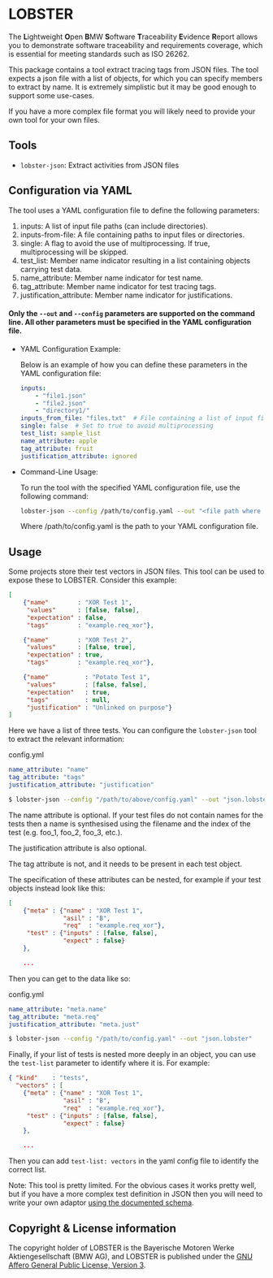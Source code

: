 # LOBSTER

The **L**ightweight **O**pen **B**MW **S**oftware **T**raceability
**E**vidence **R**eport allows you to demonstrate software traceability
and requirements coverage, which is essential for meeting standards
such as ISO 26262.

This package contains a tool extract tracing tags from JSON files. The
tool expects a json file with a list of objects, for which you can
specify members to extract by name. It is extremely simplistic but it
may be good enough to support some use-cases.

If you have a more complex file format you will likely need to provide
your own tool for your own files.

## Tools

* `lobster-json`: Extract activities from JSON files

## Configuration via YAML

The tool uses a YAML configuration file to define the following parameters:

  1) inputs: A list of input file paths (can include directories).
  2) inputs-from-file: A file containing paths to input files or directories.
  3) single: A flag to avoid the use of multiprocessing. If true, multiprocessing will be skipped.
  4) test_list: Member name indicator resulting in a list containing objects carrying test data.
  5) name_attribute: Member name indicator for test name.
  6) tag_attribute: Member name indicator for test tracing tags.
  7) justification_attribute: Member name indicator for justifications.

#### Only the `--out` and `--config` parameters are supported on the command line. All other parameters must be specified in the YAML configuration file.

  * YAML Configuration Example:

    Below is an example of how you can define these parameters in the YAML configuration file:

    ```yaml
    inputs:
        - "file1.json"
        - "file2.json"
        - "directory1/"
    inputs_from_file: "files.txt"  # File containing a list of input files or directories
    single: false  # Set to true to avoid multiprocessing
    test_list: sample_list
    name_attribute: apple
    tag_attribute: fruit
    justification_attribute: ignored
    ```

  * Command-Line Usage:

    To run the tool with the specified YAML configuration file, use the following command:

    ```bash
    lobster-json --config /path/to/config.yaml --out "<file path where the output will be stored>"
    ```

    Where /path/to/config.yaml is the path to your YAML configuration file.

## Usage

Some projects store their test vectors in JSON files. This tool can be
used to expose these to LOBSTER. Consider this example:

```json
[
    {"name"        : "XOR Test 1",
     "values"      : [false, false],
     "expectation" : false,
     "tags"        : "example.req_xor"},

    {"name"        : "XOR Test 2",
     "values"      : [false, true],
     "expectation" : true,
     "tags"        : "example.req_xor"},

    {"name"          : "Potato Test 1",
     "values"        : [false, false],
     "expectation"   : true,
     "tags"          : null,
     "justification" : "Unlinked on purpose"}
]
```

Here we have a list of three tests. You can configure the
`lobster-json` tool to extract the relevant information:

config.yml
```yaml
name_attribute: "name"
tag_attribute: "tags"
justification_attribute: "justification"
```

```bash
$ lobster-json --config "/path/to/above/config.yaml" --out "json.lobster"
```

The name attribute is optional. If your test files do not contain
names for the tests then a name is synthesised using the filename and
the index of the test (e.g. foo_1, foo_2, foo_3, etc.).

The justification attribute is also optional.

The tag attribute is not, and it needs to be present in each test
object.

The specification of these attributes can be nested, for example if
your test objects instead look like this:

```json
[
    {"meta" : {"name" : "XOR Test 1",
               "asil" : "B",
               "req"  : "example.req_xor"},
     "test" : {"inputs" : [false, false],
               "expect" : false}
    },

    ...
```

Then you can get to the data like so:

config.yml
```yaml
name_attribute: "meta.name"
tag_attribute: "meta.req"
justification_attribute: "meta.just"
```

```bash
$ lobster-json --config "/path/to/config.yaml" --out "json.lobster"
```

Finally, if your list of tests is nested more deeply in an object, you
can use the `test-list` parameter to identify where it is. For example:

```json
{ "kind"    : "tests",
  "vectors" : [
    {"meta" : {"name" : "XOR Test 1",
               "asil" : "B",
               "req"  : "example.req_xor"},
     "test" : {"inputs" : [false, false],
               "expect" : false}
    },

    ...
```

Then you can add `test-list: vectors` in the yaml config file to identify the correct 
list.

Note: This tool is pretty limited. For the obvious cases it works
pretty well, but if you have a more complex test definition in JSON
then you will need to write your own adaptor [using the documented
schema](https://github.com/bmw-software-engineering/lobster/blob/main/documentation/schemas.md).

## Copyright & License information

The copyright holder of LOBSTER is the Bayerische Motoren Werke
Aktiengesellschaft (BMW AG), and LOBSTER is published under the [GNU
Affero General Public License, Version
3](https://github.com/bmw-software-engineering/lobster/blob/main/LICENSE.md).
